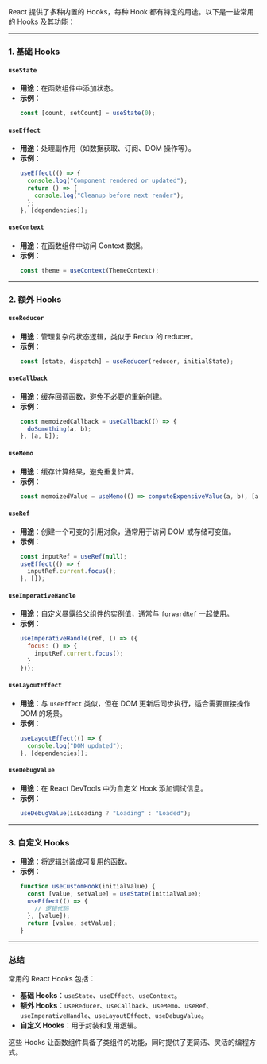 React 提供了多种内置的 Hooks，每种 Hook 都有特定的用途。以下是一些常用的 Hooks 及其功能：

---

### **1. 基础 Hooks**
#### **`useState`**
- **用途**：在函数组件中添加状态。
- **示例**：
  ```jsx
  const [count, setCount] = useState(0);
  ```

#### **`useEffect`**
- **用途**：处理副作用（如数据获取、订阅、DOM 操作等）。
- **示例**：
  ```jsx
  useEffect(() => {
    console.log("Component rendered or updated");
    return () => {
      console.log("Cleanup before next render");
    };
  }, [dependencies]);
  ```

#### **`useContext`**
- **用途**：在函数组件中访问 Context 数据。
- **示例**：
  ```jsx
  const theme = useContext(ThemeContext);
  ```

---

### **2. 额外 Hooks**
#### **`useReducer`**
- **用途**：管理复杂的状态逻辑，类似于 Redux 的 reducer。
- **示例**：
  ```jsx
  const [state, dispatch] = useReducer(reducer, initialState);
  ```

#### **`useCallback`**
- **用途**：缓存回调函数，避免不必要的重新创建。
- **示例**：
  ```jsx
  const memoizedCallback = useCallback(() => {
    doSomething(a, b);
  }, [a, b]);
  ```

#### **`useMemo`**
- **用途**：缓存计算结果，避免重复计算。
- **示例**：
  ```jsx
  const memoizedValue = useMemo(() => computeExpensiveValue(a, b), [a, b]);
  ```

#### **`useRef`**
- **用途**：创建一个可变的引用对象，通常用于访问 DOM 或存储可变值。
- **示例**：
  ```jsx
  const inputRef = useRef(null);
  useEffect(() => {
    inputRef.current.focus();
  }, []);
  ```

#### **`useImperativeHandle`**
- **用途**：自定义暴露给父组件的实例值，通常与 `forwardRef` 一起使用。
- **示例**：
  ```jsx
  useImperativeHandle(ref, () => ({
    focus: () => {
      inputRef.current.focus();
    }
  }));
  ```

#### **`useLayoutEffect`**
- **用途**：与 `useEffect` 类似，但在 DOM 更新后同步执行，适合需要直接操作 DOM 的场景。
- **示例**：
  ```jsx
  useLayoutEffect(() => {
    console.log("DOM updated");
  }, [dependencies]);
  ```

#### **`useDebugValue`**
- **用途**：在 React DevTools 中为自定义 Hook 添加调试信息。
- **示例**：
  ```jsx
  useDebugValue(isLoading ? "Loading" : "Loaded");
  ```

---

### **3. 自定义 Hooks**
- **用途**：将逻辑封装成可复用的函数。
- **示例**：
  ```jsx
  function useCustomHook(initialValue) {
    const [value, setValue] = useState(initialValue);
    useEffect(() => {
      // 逻辑代码
    }, [value]);
    return [value, setValue];
  }
  ```

---

### **总结**
常用的 React Hooks 包括：
- **基础 Hooks**：`useState`、`useEffect`、`useContext`。
- **额外 Hooks**：`useReducer`、`useCallback`、`useMemo`、`useRef`、`useImperativeHandle`、`useLayoutEffect`、`useDebugValue`。
- **自定义 Hooks**：用于封装和复用逻辑。

这些 Hooks 让函数组件具备了类组件的功能，同时提供了更简洁、灵活的编程方式。